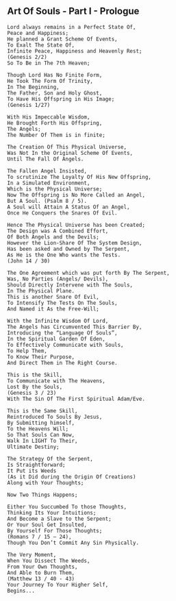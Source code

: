 ## Art Of Souls - Part I - Prologue
    Lord always remains in a Perfect State Of,
    Peace and Happiness;
    He planned a Grant Scheme Of Events,
    To Exalt The State Of,
    Infinite Peace, Happiness and Heavenly Rest;
    (Genesis 2/2)
    So To Be in The 7th Heaven; 

    Though Lord Has No Finite Form,
    He Took The Form Of Trinity,
    In The Beginning,
    The Father, Son and Holy Ghost,
    To Have His Offspring in His Image;
    (Genesis 1/27)

    With His Impeccable Wisdom,
    He Brought Forth His Offspring,
    The Angels;
    The Number Of Them is in finite;

    The Creation Of This Physical Universe,
    Was Not In the Original Scheme Of Events,
    Until The Fall Of Angels.

    The Fallen Angel Insisted,
    To scrutinize The Loyalty Of His New Offspring,
    In a Simulated Environment,
    Which is the Physical Universe;
    Now The Offspring is No More Called an Angel,
    But A Soul. (Psalm 8 / 5).
    A Soul will Attain A Status Of an Angel,
    Once He Conquers the Snares Of Evil.

    Hence The Physical Universe has been Created;
    The Design was A Combined Effort,
    Of Both Angels and the Devils;
    However the Lion-Share Of The System Design,
    Has been asked and Owned by The Serpent,
    As He is the One Who wants the Tests.
    (John 14 / 30)

    The One Agreement which was put forth By The Serpent,
    Was, No Parties (Angels/ Devils),
    Should Directly Intervene with The Souls,
    In The Physical Plane.
    This is another Snare Of Evil,
    To Intensify The Tests On The Souls,
    And Named it As the Free-Will;

    With the Infinite Wisdom Of Lord,
    The Angels has Circumvented This Barrier By,
    Introducing the “Language Of Souls”,
    In the Spiritual Garden Of Eden,
    To Effectively Communicate with Souls,
    To Help Them, 
    To Know Their Purpose,
    And Direct Them in The Right Course.

    This is the Skill,
    To Communicate with The Heavens,
    Lost By the Souls,
    (Genesis 3 / 23)
    With The Sin Of The First Spiritual Adam/Eve. 

    This is the Same Skill,
    Reintroduced To Souls By Jesus,
    By Submitting himself,
    To the Heavens Will;
    So That Souls Can Now,
    Walk In LIGHT To Their,
    Ultimate Destiny;

    The Strategy Of the Serpent,
    Is Straightforward;
    It Put its Weeds
    (As it Did during the Origin Of Creations)
    Along with Your Thoughts;

    Now Two Things Happens;

    Either You Succumbed To those Thoughts,
    Thinking Its Your Intuitions;
    And Become a Slave to the Serpent;
    Or Your Soul Get Insulted,
    By Yourself For Those Thoughts;
    (Romans 7 / 15 – 24),
    Though You Don’t Commit Any Sin Physically.

    The Very Moment,
    When You Dissect The Weeds,
    From Your Own Thoughts,
    And Able to Burn Them,
    (Matthew 13 / 40 - 43)
    Your Journey To Your Higher Self,
    Begins...
